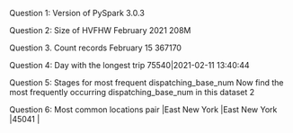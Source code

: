 Question 1: Version of PySpark
3.0.3

Question 2: Size of HVFHW February 2021 
208M

Question 3. Count records February 15
367170

Question 4: Day with the longest trip
75540|2021-02-11 13:40:44

Question 5: Stages for most frequent dispatching_base_num
Now find the most frequently occurring dispatching_base_num in this dataset
2

Question 6: Most common locations pair
|East New York            |East New York            |45041   |